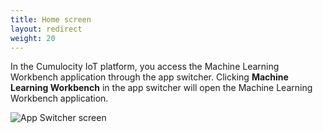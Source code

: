 ```yaml
---
title: Home screen
layout: redirect
weight: 20
---
```


In the Cumulocity IoT platform, you access the Machine Learning Workbench application through the app switcher. Clicking **Machine Learning Workbench** in the app switcher will open the Machine Learning Workbench application.

![App Switcher screen](/images/zementis/mlw-app-home-screen.png)